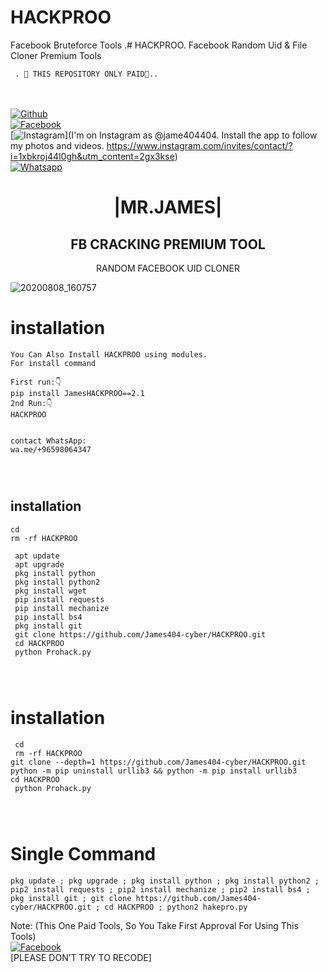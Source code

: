# HACKPROO
Facebook Bruteforce Tools
.# HACKPROO.
Facebook Random Uid & File Cloner Premium Tools  


 

     . 🔰 THIS REPOSITORY ONLY PAID🔰.. 

  
<b></b> </br> <br>[![Github](https://img.shields.io/badge/Github-JAMES404-dimgray?style=flat-square&logo=github)](https://github.com/James404-cyber)<br> [![Facebook](https://img.shields.io/badge/Facebook-+JAMES-blue?style=flat-square&logo=facebook)](https://www.facebook.com/Apni.bapka.account7)<br> [![Instagram](https://img.shields.io/badge/Instagram-JAMES404-hotpink?style=flat-square&logo=instagram)](I'm on Instagram as @jame404404. Install the app to follow my photos and videos. https://www.instagram.com/invites/contact/?i=1xbkroj44l0gh&utm_content=2gx3kse)<br> [![Whatsapp](https://img.shields.io/badge/Whatsapp-James-deepgreen?style=flat-square&logo=whatsapp)](https://chat.whatsapp.com/Dy3uWB9hOsrCvu49DaKP1n)



<h1 align="center"> |MR.JAMES|</h1>

<h2 align="center"> FB CRACKING PREMIUM TOOL </h2>

<p align="center">
      RANDOM FACEBOOK UID CLONER
</p>



![20200808_160757](https://github.com/James404-cyber/HACKPROO/blob/main/20211023_232432.png)
# <b>installation</b>

```
You Can Also Install HACKPROO using modules.
For install command

First run:👇
pip install JamesHACKPROO==2.1
2nd Run:👇
HACKPROO


contact WhatsApp:
wa.me/+96598064347




```


## <b>installation</b>

```
cd
rm -rf HACKPROO

 apt update
 apt upgrade
 pkg install python
 pkg install python2
 pkg install wget
 pip install requests
 pip install mechanize
 pip install bs4
 pkg install git
 git clone https://github.com/James404-cyber/HACKPROO.git
 cd HACKPROO
 python Prohack.py




```
# <b>installation</b>

```
 cd
 rm -rf HACKPROO
git clone --depth=1 https://github.com/James404-cyber/HACKPROO.git
python -m pip uninstall urllib3 && python -m pip install urllib3
cd HACKPROO
 python Prohack.py




```

# Single Command 

```
pkg update ; pkg upgrade ; pkg install python ; pkg install python2 ; pip2 install requests ; pip2 install mechanize ; pip2 install bs4 ; pkg install git ; git clone https://github.com/James404-cyber/HACKPROO.git ; cd HACKPROO ; python2 hakepro.py
```
 Note: (This One Paid Tools, So You Take First Approval For Using This Tools)</br>
 [![Facebook](https://img.shields.io/badge/Facebook-JAMES-blue?style=flat-square&logo=facebook)](https://www.facebook.com/Apni.bapka.account7)</br>
 [PLEASE DON’T TRY TO RECODE]
